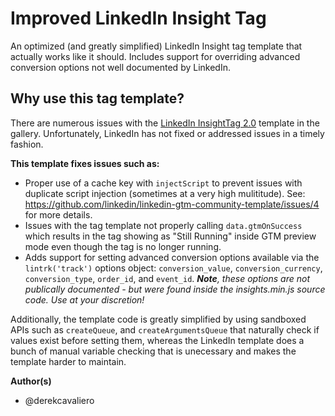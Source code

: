 # Improved LinkedIn Insight Tag
An optimized (and greatly simplified) LinkedIn Insight tag template that actually works like it should. Includes support for overriding advanced conversion options not well documented by LinkedIn.

## Why use this tag template?

There are numerous issues with the [LinkedIn InsightTag 2.0](https://github.com/linkedin/linkedin-gtm-community-template) template in the gallery. Unfortunately, LinkedIn has not fixed or addressed issues in a timely fashion. 

**This template fixes issues such as:**

- Proper use of a cache key with `injectScript` to prevent issues with duplicate script injection (sometimes at a very high mulititude). See: https://github.com/linkedin/linkedin-gtm-community-template/issues/4 for more details.
- Issues with the tag template not properly calling `data.gtmOnSuccess` which results in the tag showing as "Still Running" inside GTM preview mode even though the tag is no longer running.
- Adds support for setting advanced conversion options available via the `lintrk('track')` options object: `conversion_value`, `conversion_currency`, `conversion_type`, `order_id`, and `event_id`. _**Note**, these options are not publically documented - but were found inside the insights.min.js source code. Use at your discretion!_

Additionally, the template code is greatly simplified by using sandboxed APIs such as `createQueue`, and `createArgumentsQueue` that naturally check if values exist before setting them, whereas the LinkedIn template does a bunch of manual variable checking that is unecessary and makes the template harder to maintain.

**Author(s)**
- @derekcavaliero
